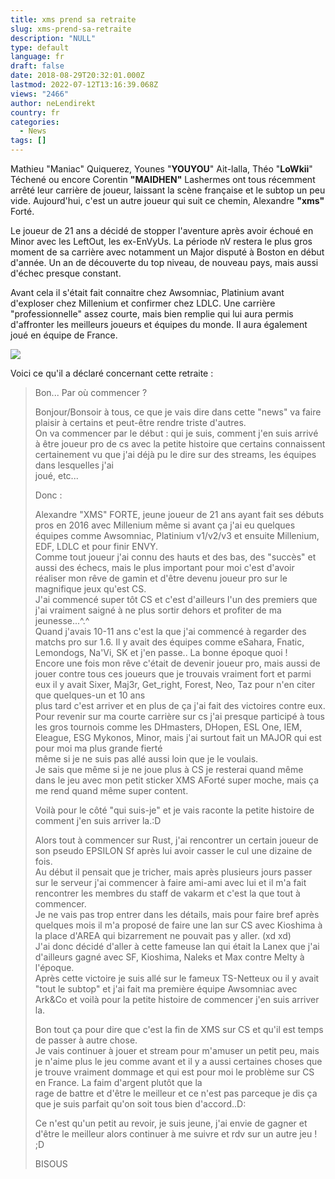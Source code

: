 ```yaml
---
title: xms prend sa retraite
slug: xms-prend-sa-retraite
description: "NULL"
type: default
language: fr
draft: false
date: 2018-08-29T20:32:01.000Z
lastmod: 2022-07-12T13:16:39.068Z
views: "2466"
author: neLendirekt
country: fr
categories:
  - News
tags: []
---
```

Mathieu "Maniac" Quiquerez, Younes "**YOUYOU**" Ait-lalla, Théo "**LoWkii**" Téchené ou encore Corentin **"MAIDHEN"** Lashermes ont tous récemment arrêté leur carrière de joueur, laissant la scène française et le subtop un peu vide. Aujourd'hui, c'est un autre joueur qui suit ce chemin, Alexandre **"xms"** Forté.

Le joueur de 21 ans a décidé de stopper l'aventure après avoir échoué en Minor avec les LeftOut, les ex-EnVyUs. La période nV restera le plus gros moment de sa carrière avec notamment un Major disputé à Boston en début d'année. Un an de découverte du top niveau, de nouveau pays, mais aussi d'échec presque constant.

Avant cela il s'était fait connaitre chez Awsomniac, Platinium avant d'exploser chez Millenium et confirmer chez LDLC. Une carrière "professionnelle" assez courte, mais bien remplie qui lui aura permis d'affronter les meilleurs joueurs et équipes du monde. Il aura également joué en équipe de France.

![](//picture/5a1f686c95ef5/pic.jpg)

Voici ce qu'il a déclaré concernant cette retraite : 

> Bon... Par où commencer ?  
>  
> Bonjour/Bonsoir à tous, ce que je vais dire dans cette "news" va faire plaisir à certains et peut-être rendre triste d'autres.  
> On va commencer par le début : qui je suis, comment j'en suis arrivé à être joueur pro de cs avec la petite histoire que certains connaissent certainement vu que j'ai déjà pu le dire sur des streams, les équipes dans lesquelles j'ai  
> joué, etc...  
>  
> Donc :  
>  
> Alexandre "XMS" FORTE, jeune joueur de 21 ans ayant fait ses débuts pros en 2016 avec Millenium même si avant ça j'ai eu quelques équipes comme Awsomniac, Platinium v1/v2/v3 et ensuite Millenium, EDF, LDLC et pour finir ENVY.  
> Comme tout joueur j'ai connu des hauts et des bas, des "succès" et aussi des échecs, mais le plus important pour moi c'est d'avoir réaliser mon rêve de gamin et d'être devenu joueur pro sur le magnifique jeux qu'est CS.  
> J'ai commencé super tôt CS et c'est d'ailleurs l'un des premiers que j'ai vraiment saigné à ne plus sortir dehors et profiter de ma jeunesse...^.^  
> Quand j'avais 10-11 ans c'est la que j'ai commencé à regarder des matchs pro sur 1.6\. Il y avait des équipes comme eSahara, Fnatic, Lemondogs, Na'Vi, SK et j'en passe.. La bonne époque quoi !  
> Encore une fois mon rêve c'était de devenir joueur pro, mais aussi de jouer contre tous ces joueurs que je trouvais vraiment fort et parmi eux il y avait Sixer, Maj3r, Get\_right, Forest, Neo, Taz pour n'en citer que quelques-un et 10 ans  
> plus tard c'est arriver et en plus de ça j'ai fait des victoires contre eux.  
> Pour revenir sur ma courte carrière sur cs j'ai presque participé à tous les gros tournois comme les DHmasters, DHopen, ESL One, IEM, Eleague, ESG Mykonos, Minor, mais j'ai surtout fait un MAJOR qui est pour moi ma plus grande fierté  
> même si je ne suis pas allé aussi loin que je le voulais.  
> Je sais que même si je ne joue plus à CS je resterai quand même dans le jeu avec mon petit sticker XMS AForté super moche, mais ça me rend quand même super content.  
>  
> Voilà pour le côté "qui suis-je" et je vais raconte la petite histoire de comment j'en suis arriver la.:D  
>  
> Alors tout à commencer sur Rust, j'ai rencontrer un certain joueur de son pseudo EPSILON Sf après lui avoir casser le cul une dizaine de fois.  
> Au début il pensait que je tricher, mais après plusieurs jours passer sur le serveur j'ai commencer à faire ami-ami avec lui et il m'a fait rencontrer les membres du staff de vakarm et c'est la que tout à commencer.  
> Je ne vais pas trop entrer dans les détails, mais pour faire bref après quelques mois il m'a proposé de faire une lan sur CS avec Kioshima à la place d'AREA qui bizarrement ne pouvait pas y aller. (xd xd)  
> J'ai donc décidé d'aller à cette fameuse lan qui était la Lanex que j'ai d'ailleurs gagné avec SF, Kioshima, Naleks et Max contre Melty à l'époque.  
> Après cette victoire je suis allé sur le fameux TS-Netteux ou il y avait "tout le subtop" et j'ai fait ma première équipe Awsomniac avec Ark&Co et voilà pour la petite histoire de commencer j'en suis arriver la.  
>  
> Bon tout ça pour dire que c'est la fin de XMS sur CS et qu'il est temps de passer à autre chose.  
> Je vais continuer à jouer et stream pour m'amuser un petit peu, mais je n'aime plus le jeu comme avant et il y a aussi certaines choses que je trouve vraiment dommage et qui est pour moi le problème sur CS en France. La faim d'argent plutôt que la  
> rage de battre et d'être le meilleur et ce n'est pas parceque je dis ça que je suis parfait qu'on soit tous bien d'accord..D:  
>  
> Ce n'est qu'un petit au revoir, je suis jeune, j'ai envie de gagner et d'être le meilleur alors continuer à me suivre et rdv sur un autre jeu ! ;D  
>  
> BISOUS
